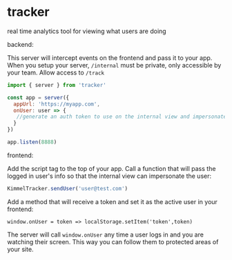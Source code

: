 # tracker
real time analytics tool for viewing what users are doing

backend:

This server will intercept events on the frontend and pass it to your app. When you setup your server, `/internal` must be private, only accessible by your team. Allow access to `/track`

```js
import { server } from 'tracker'

const app = server({
  appUrl: 'https://myapp.com',
  onUser: user => {
   //generate an auth token to use on the internal view and impersonate the user browsing the site
  }
})

app.listen(8888)

```

frontend:

Add the script tag to the top of your app. Call a function that will pass the logged in user's info so that the internal view can impersonate the user:

```js
KimmelTracker.sendUser('user@test.com')
```

Add a method that will receive a token and set it as the active user in your frontend:

```
window.onUser = token => localStorage.setItem('token',token)
```

The server will call `window.onUser` any time a user logs in and you are watching their screen. This way you can follow them to protected areas of your site.
